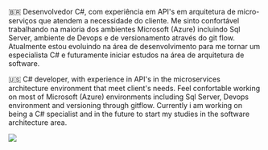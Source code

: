 🇧🇷 Desenvolvedor C#, com experiência em API's em arquitetura de micro-serviços que atendem a necessidade do cliente. Me sinto confortável trabalhando na maioria dos ambientes Microsoft (Azure) incluindo Sql Server, ambiente de Devops e de versionamento através do git flow. Atualmente estou evoluindo na área de desenvolvimento para me tornar um especialista C# e futuramente iniciar estudos na área de arquitetura de software.  

🇺🇸 C# developer, with experience in API's in the microservices architecture environment that meet client's needs. Feel confortable working on most of Microsoft (Azure) environments including Sql Server, Devops environment and versioning through gitflow. Currently i am working on being a C# specialist and in the future to start my studies in the software architecture area.

<img src="https://github-readme-stats.vercel.app/api/top-langs/?username=Mirand8&langs_count=8&theme=dark"/>
